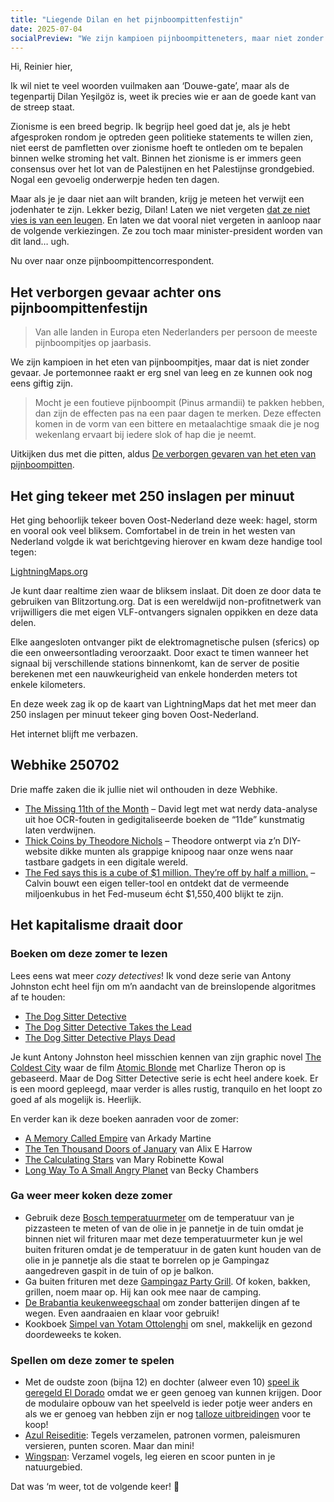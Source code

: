 ```yaml
---
title: "Liegende Dilan en het pijnboompittenfestijn"
date: 2025-07-04
socialPreview: "We zijn kampioen pijnboompitteneters, maar niet zonder gevaar. Verder een liegende Dilan, onweer en een handvol links."
---
```


Hi, Reinier hier,

Ik wil niet te veel woorden vuilmaken aan ‘Douwe-gate’, maar als de tegenpartij Dilan Yeşilgöz is, weet ik precies wie er aan de goede kant van de streep staat.

Zionisme is een breed begrip. Ik begrijp heel goed dat je, als je hebt afgesproken rondom je optreden geen politieke statements te willen zien, niet eerst de pamfletten over zionisme hoeft te ontleden om te bepalen binnen welke stroming het valt. Binnen het zionisme is er immers geen consensus over het lot van de Palestijnen en het Palestijnse grondgebied. Nogal een gevoelig onderwerpje heden ten dagen.

Maar als je je daar niet aan wilt branden, krijg je meteen het verwijt een jodenhater te zijn. Lekker bezig, Dilan! Laten we niet vergeten [dat ze niet vies is van een leugen](https://nos.nl/artikel/2525447-yesilgoz-erkent-dat-nareisuitspraken-niet-klopten-maar-deed-het-niet-bewust). En laten we dat vooral niet vergeten in aanloop naar de volgende verkiezingen. Ze zou toch maar minister-president worden van dit land… ugh.

Nu over naar onze pijnboompittencorrespondent.

## Het verborgen gevaar achter ons pijnboompittenfestijn

> Van alle landen in Europa eten Nederlanders per persoon de meeste pijnboompitjes op jaarbasis.

We zijn kampioen in het eten van pijnboompitjes, maar dat is niet zonder gevaar. Je portemonnee raakt er erg snel van leeg en ze kunnen ook nog eens giftig zijn.

> Mocht je een foutieve pijnboompit (Pinus armandii) te pakken hebben, dan zijn de effecten pas na een paar dagen te merken. Deze effecten komen in de vorm van een bittere en metaalachtige smaak die je nog wekenlang ervaart bij iedere slok of hap die je neemt.

Uitkijken dus met die pitten, aldus [De verborgen gevaren van het eten van pijnboompitten](https://kro-ncrv.nl/programmas/keuringsdienst-van-waarde/de-verborgen-gevaren-van-het-eten-van-pijnboompitten?WebID=8263b2e67e82fb6234bee2fb551b792294335a12f552fa02ab6704260c02dbaf&at_medium=email&at_emailtype=promotion&at_campaign=kroncrv_AC500457b_KRONCRV_Nieuwsbrief_Food_20250220_Test&at_creation=nieuwsbrief).

## Het ging tekeer met 250 inslagen per minuut

Het ging behoorlijk tekeer boven Oost-Nederland deze week: hagel, storm en vooral ook veel bliksem. Comfortabel in de trein in het westen van Nederland volgde ik wat berichtgeving hierover en kwam deze handige tool tegen:

[LightningMaps.org](https://www.lightningmaps.org/?lang=en#m=oss;t=3;s=0;o=0;b=;ts=0;y=52.2631;x=5.1279;z=10;d=7;dl=5;dc=0;)

Je kunt daar realtime zien waar de bliksem inslaat. Dit doen ze door data te gebruiken van Blitzortung.org. Dat is een wereldwijd non-profitnetwerk van vrijwilligers die met eigen VLF-ontvangers signalen oppikken en deze data delen.

Elke aangesloten ontvanger pikt de elektromagnetische pulsen (sferics) op die een onweersontlading veroorzaakt. Door exact te timen wanneer het signaal bij verschillende stations binnenkomt, kan de server de positie berekenen met een nauwkeurigheid van enkele honderden meters tot enkele kilometers.

En deze week zag ik op de kaart van LightningMaps dat het met meer dan 250 inslagen per minuut tekeer ging boven Oost-Nederland.

Het internet blijft me verbazen.

## Webhike 250702

Drie maffe zaken die ik jullie niet wil onthouden in deze Webhike.

- [The Missing 11th of the Month](https://drhagen.com/blog/the-missing-11th-of-the-month/) – David legt met wat nerdy data-analyse uit hoe OCR-fouten in gedigitaliseerde boeken de “11de” kunstmatig laten verdwijnen.
- [Thick Coins by Theodore Nichols](https://thick-coins.net/) – Theodore ontwerpt via z’n DIY-website dikke munten als grappige knipoog naar onze wens naar tastbare gadgets in een digitale wereld.
- [The Fed says this is a cube of $1 million. They’re off by half a million.](https://calvin.sh/blog/fed-lie/) – Calvin bouwt een eigen teller-tool en ontdekt dat de vermeende miljoenkubus in het Fed-museum écht $1,550,400 blijkt te zijn.

## Het kapitalisme draait door

### Boeken om deze zomer te lezen

Lees eens wat meer _cozy detectives_! Ik vond deze serie van Antony Johnston echt heel fijn om m’n aandacht van de breinslopende algoritmes af te houden:

- [The Dog Sitter Detective](https://partner.bol.com/click/click?p=2&t=url&s=1066120&f=TXL&url=https%3A%2F%2Fwww.bol.com%2Fnl%2Fnl%2Ff%2Fdog-sitter-detective-the-dog-sitter-detective%2F9300000133656612%2F&name=Dog%20Sitter%20Detective-The%20Dog%20Sitter%20Detective%2C...)
- [The Dog Sitter Detective Takes the Lead](https://partner.bol.com/click/click?p=2&t=url&s=1066120&f=TXL&url=https%3A%2F%2Fwww.bol.com%2Fnl%2Fnl%2Ff%2Fdeath-in-little-venice%2F9300000143522817%2F&name=Dog%20Sitter%20Detective-The%20Dog%20Sitter%20Detective%20...)
- [The Dog Sitter Detective Plays Dead](https://partner.bol.com/click/click?p=2&t=url&s=1066120&f=TXL&url=https%3A%2F%2Fwww.bol.com%2Fnl%2Fnl%2Fp%2Fdog-sitter-detective-3-the-dog-sitter-detective-plays-dead%2F9300000181726866%2F&name=Dog%20Sitter%20Detective%203%20-%20The%20Dog%20Sitter%20Detect...)

Je kunt Antony Johnston heel misschien kennen van zijn graphic novel [The Coldest City](https://en.wikipedia.org/wiki/Antony_Johnston#The_Coldest_City) waar de film [Atomic Blonde](https://nl.wikipedia.org/wiki/Atomic_Blonde) met Charlize Theron op is gebaseerd. Maar de Dog Sitter Detective serie is echt heel andere koek. Er is een moord gepleegd, maar verder is alles rustig, tranquilo en het loopt zo goed af als mogelijk is. Heerlijk.

En verder kan ik deze boeken aanraden voor de zomer:

- [A Memory Called Empire](https://partner.bol.com/click/click?p=2&t=url&s=1066120&f=TXL&url=https%3A%2F%2Fwww.bol.com%2Fnl%2Fnl%2Ff%2Fmemory-called-empire%2F9200000091494741%2F&name=Memory%20Called%20Empire%2C%20Arkady%20Martine) van Arkady Martine
- [The Ten Thousand Doors of January](https://partner.bol.com/click/click?p=2&t=url&s=1066120&f=TXL&url=https%3A%2F%2Fwww.bol.com%2Fnl%2Fnl%2Ff%2Fthe-ten-thousand-doors-of-january%2F9200000104579255%2F&name=The%20Ten%20Thousand%20Doors%20of%20January%2C%20Alix%20E.%20Harrow) van Alix E Harrow
- [The Calculating Stars](https://partner.bol.com/click/click?p=2&t=url&s=1066120&f=TXL&url=https%3A%2F%2Fwww.bol.com%2Fnl%2Fnl%2Ff%2Fthe-calculating-stars%2F9200000082133196%2F&name=The%20Calculating%20Stars%2C%20Mary%20Robinette%20Kowal) van Mary Robinette Kowal
- [Long Way To A Small Angry Planet](https://partner.bol.com/click/click?p=2&t=url&s=1066120&f=TXL&url=https%3A%2F%2Fwww.bol.com%2Fnl%2Fnl%2Ff%2Fthe-long-way-to-a-small-angry-planet%2F9200000034375959%2F&name=Long%20Way%20To%20A%20Small%20Angry%20Planet%2C%20Chambers%20Becky) van Becky Chambers

### Ga weer meer koken deze zomer

- Gebruik deze [Bosch temperatuurmeter](https://partner.bol.com/click/click?p=2&t=url&s=1066120&f=TXL&url=https%3A%2F%2Fwww.bol.com%2Fnl%2Fnl%2Fp%2Fbosch-universaltemp-warmtemeter-inclusief-batterijen%2F9300000150216432%2F&name=Bosch%20Home%20and%20Garden%20UniversalTemp%20Temperatuu...) om de temperatuur van je pizzasteen te meten of van de olie in je pannetje in de tuin omdat je binnen niet wil frituren maar met deze temperatuurmeter kun je wel buiten frituren omdat je de temperatuur in de gaten kunt houden van de olie in je pannetje als die staat te borrelen op je Gampingaz aangedreven gaspit in de tuin of op je balkon.
- Ga buiten frituren met deze [Gampingaz Party Grill](https://partner.bol.com/click/click?p=2&t=url&s=1066120&f=TXL&url=https%3A%2F%2Fwww.bol.com%2Fnl%2Fnl%2Fp%2Fcampingaz-party-grill-400-cv-camping-kooktoestel-1-pits-2000-watt%2F9200000073667681%2F&name=Campingaz%20Party%20Grill%20400%20CV%20Camping%20kooktoest...). Of koken, bakken, grillen, noem maar op. Hij kan ook mee naar de camping.
- [De Brabantia keukenweegschaal](https://partner.bol.com/click/click?p=2&t=url&s=1066118&f=TXL&url=https%3A%2F%2Fwww.bol.com%2Fnl%2Fp%2Fbrabantia-tasty-keukenweegschaal-digitaal-met-dynamo-dark-grey%2F9200000106249005%2F&name=Brabantia%20Keukenweegschaal) om zonder batterijen dingen af te wegen. Even aandraaien en klaar voor gebruik!
- Kookboek [Simpel van Yotam Ottolenghi](https://partner.bol.com/click/click?p=2&t=url&s=1066120&f=TXL&url=https%3A%2F%2Fwww.bol.com%2Fnl%2Fnl%2Fp%2Fsimpel%2F9200000091266387%2F&name=Simpel%2C%20Yotam%20Ottolenghi) om snel, makkelijk en gezond doordeweeks te koken.

### Spellen om deze zomer te spelen

- Met de oudste zoon (bijna 12) en dochter (alweer even 10) [speel ik geregeld El Dorado](https://partner.bol.com/click/click?p=2&t=url&s=1066120&f=TXL&url=https%3A%2F%2Fwww.bol.com%2Fnl%2Fnl%2Fp%2Fde-zoektocht-naar-el-dorado-bordspel%2F9200000130654721%2F&name=999%20Games%20-%20De%20Zoektocht%20naar%20El%20Dorado%20-%20Bord...) omdat we er geen genoeg van kunnen krijgen. Door de modulaire opbouw van het speelveld is ieder potje weer anders en als we er genoeg van hebben zijn er nog [talloze uitbreidingen](https://partner.bol.com/click/click?p=2&t=url&s=1066120&f=TXL&url=https%3A%2F%2Fwww.bol.com%2Fnl%2Fnl%2Fs%2Fel%2Bdorado%2Bbordspel%2Buitbreiding%2F&name=Bol) voor te koop!
- [Azul Reiseditie](https://partner.bol.com/click/click?p=2&t=url&s=1066120&f=TXL&url=https%3A%2F%2Fwww.bol.com%2Fnl%2Fnl%2Fp%2Fazul-mini-nederlandstalig-bordspel%2F9300000152379804%2F&name=Azul%20-%20mini%20Nederlandstalig%20Bordspel): Tegels verzamelen, patronen vormen, paleismuren versieren, punten scoren. Maar dan mini!
- [Wingspan](https://partner.bol.com/click/click?p=2&t=url&s=1066120&f=TXL&url=https%3A%2F%2Fwww.bol.com%2Fnl%2Fnl%2Fp%2Fwingspan-bordspel%2F9200000104691586%2F&name=999%20Games%20-%20Wingspan%20-%20Bordspel%20-%20Prachtig%20vor...): Verzamel vogels, leg eieren en scoor punten in je natuurgebied.

Dat was ‘m weer, tot de volgende keer! 👋
